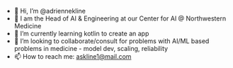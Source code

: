 - 👋 Hi, I’m @adriennekline
- 👀 I am the Head of AI & Engineering at our Center for AI @ Northwestern Medicine
- 🌱 I’m currently learning kotlin to create an app 
- 💞️ I’m looking to collaborate/consult for problems with AI/ML based problems in medicine - model dev, scaling, reliability
- 📫 How to reach me: askline1@mail.com

